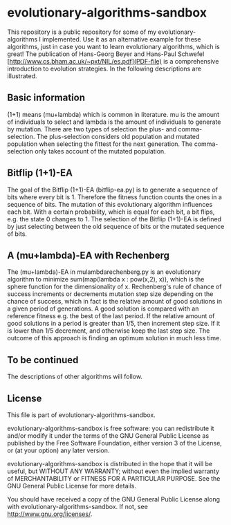 # evolutionary-algorithms-sandbox

This repository is a public repository for some of my evolutionary-algorithms I implemented. Use it as an alternative example for these algorithms, just in case you want to learn evolutionary algorithms, which is great! The publication of Hans-Georg Beyer and Hans-Paul Schwefel [http://www.cs.bham.ac.uk/~pxt/NIL/es.pdf](PDF-file) is a comprehensive introduction to evolution strategies. In the following descriptions are illustrated. 

## Basic information

(1+1) means (mu+lambda) which is common in literature. mu is the amount of individuals to select and lambda is the amount of individuals to generate by mutation. There are two types of selection the plus- and comma-selection. The plus-selection considers old population and mutated population when selecting the fittest for the next generation. The comma-selection only takes account of the mutated population. 

## Bitflip (1+1)-EA

The goal of the Bitflip (1+1)-EA (bitflip-ea.py) is to generate a sequence of bits where every bit is 1. Therefore the fitness function counts the ones in a sequence of bits. The mutation of this evolutionary algorithm influences each bit. With a certain probability, which is equal for each bit, a bit flips, e.g. the state 0 changes to 1. The selection of the Bitflip (1+1)-EA is defined by just selecting between the old sequence of bits or the mutated sequence of bits.

## A (mu+lambda)-EA with Rechenberg

The (mu+lambda)-EA in mulambdarechenberg.py is an evolutionary algorithm to minimize sum(map(lambda x : pow(x,2), x)), which is the sphere function for the dimensionality of x. Rechenberg's rule of chance of success increments or decrements mutation step size depending on the chance of success, which in fact is the relative amount of good solutions in a given period of generations. A good solution is compared with an reference fitness e.g. the best of the last period. If the relative amount of good solutions in a period is greater than 1/5, then increment step size. If it is lower than 1/5 decrement, and otherwise keep the last step size. The outcome of this approach is finding an optimum solution in much less time.   

## To be continued

The descriptions of other algorithms will follow.

## License

This file is part of evolutionary-algorithms-sandbox.

evolutionary-algorithms-sandbox is free software: you can redistribute it
and/or modify it under the terms of the GNU General Public License as published
by the Free Software Foundation, either version 3 of the License, or (at your
option) any later version.

evolutionary-algorithms-sandbox is distributed in the hope that it will be
useful, but WITHOUT ANY WARRANTY; without even the implied warranty of
MERCHANTABILITY or FITNESS FOR A PARTICULAR PURPOSE.  See the GNU General
Public License for more details.

You should have received a copy of the GNU General Public License along with
evolutionary-algorithms-sandbox.  If not, see <http://www.gnu.org/licenses/>.

